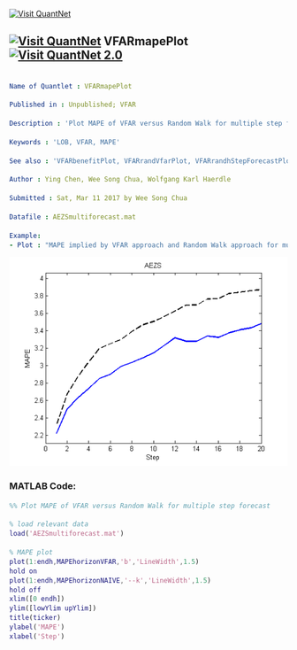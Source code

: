 
[<img src="https://github.com/QuantLet/Styleguide-and-FAQ/blob/master/pictures/banner.png" width="888" alt="Visit QuantNet">](http://quantlet.de/)

## [<img src="https://github.com/QuantLet/Styleguide-and-FAQ/blob/master/pictures/qloqo.png" alt="Visit QuantNet">](http://quantlet.de/) **VFARmapePlot** [<img src="https://github.com/QuantLet/Styleguide-and-FAQ/blob/master/pictures/QN2.png" width="60" alt="Visit QuantNet 2.0">](http://quantlet.de/)

```yaml

Name of Quantlet : VFARmapePlot

Published in : Unpublished; VFAR

Description : 'Plot MAPE of VFAR versus Random Walk for multiple step forecasts for AEZS'

Keywords : 'LOB, VFAR, MAPE'

See also : 'VFARbenefitPlot, VFARrandVfarPlot, VFARrandhStepForecastPlot, VFARqqPlot'

Author : Ying Chen, Wee Song Chua, Wolfgang Karl Haerdle

Submitted : Sat, Mar 11 2017 by Wee Song Chua

Datafile : AEZSmultiforecast.mat

Example: 
- Plot : "MAPE implied by VFAR approach and Random Walk approach for multiple step forecasts"


```

![Picture1](VFARmapePlot_m.png)


### MATLAB Code:
```matlab
%% Plot MAPE of VFAR versus Random Walk for multiple step forecast

% load relevant data
load('AEZSmultiforecast.mat')

% MAPE plot
plot(1:endh,MAPEhorizonVFAR,'b','LineWidth',1.5)
hold on
plot(1:endh,MAPEhorizonNAIVE,'--k','LineWidth',1.5)
hold off
xlim([0 endh])
ylim([lowYlim upYlim])
title(ticker)
ylabel('MAPE')
xlabel('Step')
 ```
